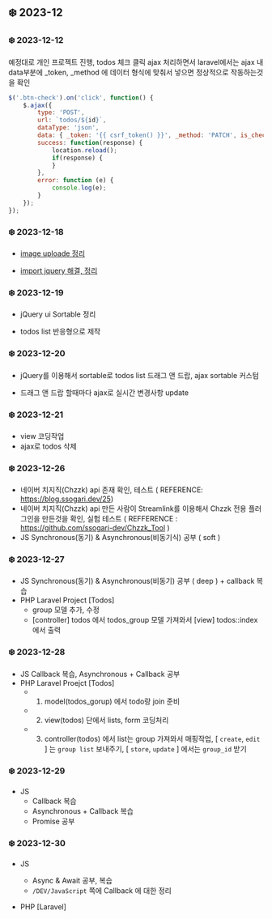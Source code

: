 ## ❄️ 2023-12

### ❄️ 2023-12-12

예정대로 개인 프로젝트 진행, todos 체크 클릭 ajax 처리하면서
laravel에서는 ajax 내 data부분에 _token, _method 에 데이터 형식에 맞춰서 넣으면 정상적으로 작동하는것을 확인

```js
$('.btn-check').on('click', function() {
    $.ajax({
        type: 'POST',
        url: `todos/${id}`,
        dataType: 'json',
        data: { _token: '{{ csrf_token() }}', _method: 'PATCH', is_check: toggleCheck, ajax: true },
        success: function(response) {
            location.reload();
            if(response) {
            }
        },
        error: function (e) {
            console.log(e);
        }
    });
});
```

### ❄️ 2023-12-18

- [ image uploade 정리 ](https://github.com/GangOn0215/dev-til/blob/4886a5d4340bed6229f05e98a64778223cfc954d/DEV/Backend/Framework/Laravel/image-upload.md)

- [ import jquery 해결, 정리 ](https://github.com/GangOn0215/dev-til/blob/main/DEV/Backend/Framework/Laravel/import-jquery.md)

### ❄️ 2023-12-19

- jQuery ui Sortable 정리

- todos list 반응형으로 제작


### ❄️ 2023-12-20

- jQuery를 이용해서 sortable로 todos list 드래그 앤 드랍, ajax sortable 커스텀

- 드래그 앤 드랍 할때마다 ajax로 실시간 변경사항 update

### ❄️ 2023-12-21

- view 코딩작업
- ajax로 todos 삭제

### ❄️ 2023-12-26

- 네이버 치지직(Chzzk) api 존재 확인, 테스트 ( REFERENCE: https://blog.ssogari.dev/25)
- 네이버 치지직(Chzzk) api 만든 사람이 Streamlink를 이용해서 Chzzk 전용 플러그인을 만든것을 확인, 실험 테스트 ( REFFERENCE : https://github.com/ssogari-dev/Chzzk_Tool )
- JS Synchronous(동기) & Asynchronous(비동기식) 공부 ( soft )

### ❄️ 2023-12-27

- JS Synchronous(동기) & Asynchronous(비동기) 공부 ( deep ) + callback 복습
- PHP Laravel Project [Todos] 
    - group 모델 추가, 수정
    - [controller] todos 에서 todos_group 모델 가져와서 [view] todos::index 에서 출력

### ❄️ 2023-12-28

- JS Callback 복습, Asynchronous + Callback 공부
- PHP Laravel Proejct [Todos]
    - 1. model(todos_gorup) 에서 todo랑 join 준비
    - 2. view(todos) 단에서 lists, form 코딩처리
    - 3. controller(todos) 에서 list는 group 가져와서 매핑작업, [ `create`, `edit` ] 는 `group list` 보내주기, [ `store`, `update` ] 에서는 `group_id` 받기


### ❄️ 2023-12-29

- JS 
    - Callback 복습
    - Asynchronous + Callback 복습
    - Promise 공부

### ❄️ 2023-12-30

- JS
    - Async & Await 공부, 복습
    - `/DEV/JavaScript` 쪽에 Callback 에 대한 정리

- PHP [Laravel]